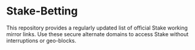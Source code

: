 # Stake-Betting
This repository provides a regularly updated list of official Stake working mirror links. Use these secure alternate domains to access Stake without interruptions or geo-blocks.
